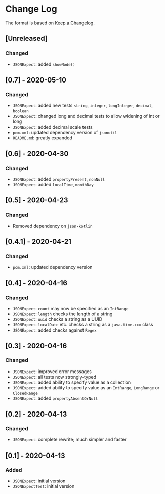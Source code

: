 # Change Log

The format is based on [Keep a Changelog](http://keepachangelog.com/).

## [Unreleased]
### Changed
- `JSONExpect`: added `showNode()`

## [0.7] - 2020-05-10
### Changed
- `JSONExpect`: added new tests `string`, `integer`, `longInteger`, `decimal`, `boolean`
- `JSONExpect`: changed long and decimal tests to allow widening of int or long
- `JSONExpect`: added decimal scale tests
- `pom.xml`: updated dependency version of `jsonutil`
- `README.md`: greatly expanded

## [0.6] - 2020-04-30
### Changed
- `JSONExpect`: added `propertyPresent`, `nonNull`
- `JSONExpect`: added `localTime`, `monthDay`

## [0.5] - 2020-04-23
### Changed
- Removed dependency on `json-kotlin`

## [0.4.1] - 2020-04-21
### Changed
- `pom.xml`: updated dependency version

## [0.4] - 2020-04-16
### Changed
- `JSONExpect`: `count` may now be specified as an `IntRange`
- `JSONExpect`: `length` checks the length of a string
- `JSONExpect`: `uuid` checks a string as a UUID
- `JSONExpect`: `localDate` etc. checks a string as a `java.time.xxx` class
- `JSONExpect`: added checks against `Regex`

## [0.3] - 2020-04-16
### Changed
- `JSONExpect`: improved error messages
- `JSONExpect`: all tests now strongly-typed
- `JSONExpect`: added ability to specify value as a collection
- `JSONExpect`: added ability to specify value as an `IntRange`, `LongRange` or `ClosedRange`
- `JSONExpect`: added `propertyAbsentOrNull`

## [0.2] - 2020-04-13
### Changed
- `JSONExpect`: complete rewrite; much simpler and faster

## [0.1] - 2020-04-13
### Added
- `JSONExpect`: initial version
- `JSONExpectTest`: initial version
